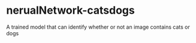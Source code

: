 # nerualNetwork-catsdogs
A trained model that can identify whether or not an image contains cats or dogs

